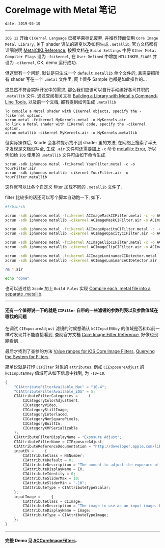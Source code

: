 # CoreImage with Metal 笔记

`date: 2019-05-10`

---

`iOS 12` 开始 `CIKernel Language` 已被苹果标记废弃, 并推荐转而使用 `Core Image Metal Library`, 关于 shader 语法的转变以及如何生成 `.metallib`, 官方文档都有详细说明 [MetalCIKLReference](https://developer.apple.com/metal/MetalCIKLReference6.pdf), 按照文档在 `Build Settings` 中将 `Other Metal Compiler Flags` 设为 `-fcikernel`, 在 `User-Defined` 中增加 `MTLLINKER_FLAGS` 并设为 `-cikernel`, OK, demo 运行成功.

但这里有一个问题, 默认是只生成一个 `default.metallib` 单个文件的, 且需要把所有 shader 写在一个 `.metal` 文件里, 网上很多 Sample 也都是如此操作的... 

这显然不符合实际开发中的需求, 那么我们应该可以自行手动编好各司其职的 `.metallib` 文件. 通过查阅相关文档 [Building a Library with Metal's Command-Line Tools](https://developer.apple.com/documentation/metal/libraries/building_a_library_with_metal_s_command-line_tools), 以及前一个文档, 都有提到如何生成 `.metallib`

>
```
To compile a Metal shader with CIKernel objects, specify the -fcikernel option. 
xcrun metal -fcikernel MyKernels.metal -o MyKernels.air 
To link a Metal shader with CIKernel code, specify the -cikernel option. 
xcrun metallib -cikernel MyKernels.air -o MyKernels.metallib 
```

但实际操作后, Xcode 会各种提示找不到 shader 里的方法, 在网络上搜索了半天才发现是文档没写全, 生成 `.air` 文件时还需要加上 `-c` 命令 [metallib: Error](https://stackoverflow.com/questions/52992783/metallib-error-reading-module-invalid-bitcode-signature), 所以例如给 `iOS` 使用的 `.metallib` 文件可由如下命令生成.

```
xcrun -sdk iphoneos metal -fcikernel YourFilter.metal -c -o YourFilter.air
xcrun -sdk iphoneos metallib -cikernel YourFilter.air -o YourFilter.metallib
```

这样就可以让各个自定义 filter 加载不同的 `.metallib` 文件了.

filter 比较多的话还可以写个脚本自动跑一下, 如下.

```sh
#!/bin/sh

xcrun -sdk iphoneos metal -fcikernel ACImageMaskCIFilter.metal -c -o ACImageMaskCIFilter.air
xcrun -sdk iphoneos metallib -cikernel ACImageMaskCIFilter.air -o ACImageMaskCIFilter.metallib

xcrun -sdk iphoneos metal -fcikernel ACImageOpacityCIFilter.metal -c -o ACImageOpacityCIFilter.air
xcrun -sdk iphoneos metallib -cikernel ACImageOpacityCIFilter.air -o ACImageOpacityCIFilter.metallib

xcrun -sdk iphoneos metal -fcikernel ACImageClipCIFilter.metal -c -o ACImageClipCIFilter.air
xcrun -sdk iphoneos metallib -cikernel ACImageClipCIFilter.air -o ACImageClipCIFilter.metallib

xcrun -sdk iphoneos metal -fcikernel ACImageLuminanceCIDetector.metal -c -o ACImageLuminanceCIDetector.air
xcrun -sdk iphoneos metallib -cikernel ACImageLuminanceCIDetector.air -o ACImageLuminanceCIDetector.metallib

rm *.air

echo "done"
```

也可以通过给 `Xcode` 加上 `Build Rules` 实现 [Compile each .metal file into a separate .metallib](https://stackoverflow.com/questions/54914564/compile-each-metal-file-into-a-separate-metallib/54921611#54921611).

---
#### 还有一个值得说一下的就是 `CIFilter` 自带的一些滤镜的参数列表以及参数值域在哪找的问题

在调试 `CIExposureAdjust` 滤镜的时候想确认 `kCIInputEVKey` 的值域是否和以前一样时发现并不能直接看到, 查阅官方文档 [Core Image Filter Reference](https://developer.apple.com/library/archive/documentation/GraphicsImaging/Reference/CoreImageFilterReference/#//apple_ref/doc/filter/ci/CIExposureAdjust), 好像也没能看到... 

最后才找到了查参的方法 [Value ranges for iOS Core Image Filters](https://stackoverflow.com/questions/22704372/value-ranges-for-ios-core-image-filters-exposure-hue-sepia-temparature-tint), [Querying the System for Filters](https://developer.apple.com/library/archive/documentation/GraphicsImaging/Conceptual/CoreImaging/ci_concepts/ci_concepts.html#//apple_ref/doc/uid/TP30001185-CH2-TPXREF101).

简单说就是打印 `CIFilter` 对象的 `attributes`. 例如 `CIExposureAdjust` 的 `kCIInputEVKey` 值域可从如下信息中找到, 为 `-10`~`10`.

```js
{
    "CIAttributeFilterAvailable_Mac" = "10.4";
    "CIAttributeFilterAvailable_iOS" = 5;
    CIAttributeFilterCategories =     (
        CICategoryColorAdjustment,
        CICategoryVideo,
        CICategoryStillImage,
        CICategoryInterlaced,
        CICategoryNonSquarePixels,
        CICategoryBuiltIn,
        CICategoryXMPSerializable
    );
    CIAttributeFilterDisplayName = "Exposure Adjust";
    CIAttributeFilterName = CIExposureAdjust;
    CIAttributeReferenceDocumentation = "http://developer.apple.com/library/ios/documentation/GraphicsImaging/Reference/CoreImageFilterReference/index.html#//apple_ref/doc/filter/ci/CIExposureAdjust";
    inputEV =     {
        CIAttributeClass = NSNumber;
        CIAttributeDefault = 0;
        CIAttributeDescription = "The amount to adjust the exposure of the image by. The larger the value, the brighter the exposure.";
        CIAttributeDisplayName = EV;
        CIAttributeIdentity = 0;
        CIAttributeSliderMax = 10;
        CIAttributeSliderMin = "-10";
        CIAttributeType = CIAttributeTypeScalar;
    };
    inputImage =     {
        CIAttributeClass = CIImage;
        CIAttributeDescription = "The image to use as an input image. For filters that also use a background image, this is the foreground image.";
        CIAttributeDisplayName = Image;
        CIAttributeType = CIAttributeTypeImage;
    };
}
```

---
#### 完整 Demo 见 [ACCoreImageFilters](https://github.com/albertgh/ACCoreImageFilters).


